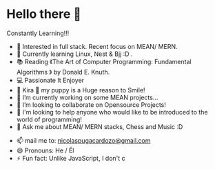 
# Hello there 👋


Constantly Learning!!!

* 🧐   Interested in full stack. Recent focus on MEAN/ MERN.
* 🌱   Currently learning Linux, Nest & Bjj :D  .
* 📚   Reading 《The Art of Computer Programming: Fundamental Algorithms 》 by Donald E. Knuth.
* 💻   Passionate It Enjoyer
* 💖   Kira 🐾 my puppy is a Huge reason to Smile!
* 🔭 I’m currently working on some MEAN projects...
* 👯 I’m looking to collaborate on Opensource Projects!
* 🤔 I'm looking to help anyone who would like to be introduced to the world of programming!
* 💬 Ask me about MEAN/ MERN stacks, Chess and Music :D
- 📫 mail me to: nicolaspugacardozo@gmail.com 
- 😄 Pronouns: He / Él
- ⚡ Fun fact: Unlike JavaScript, I don't c
